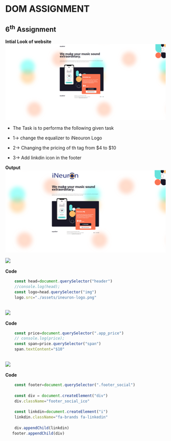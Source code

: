  # DOM ASSIGNMENT #

 ## 6<sup>th</sup> Assignment ##
**Intial Look of website**
 ![](./Solution/inital.png)


- The Task is to performa the following given task
 
- 1-> change the equalizer to iNeouron Logo 
- 2-> Changing the pricing of th tag from $4 to $10 
- 3-> Add linkdin icon in the footer


**Output**
![img](./Solution/out.png)

![](https://img.shields.io/badge/-Task--1-brightgreen)

**Code**

``` javascript
    const head=document.querySelector("header")
    //console.log(head);
    const logo=head.querySelector("img")
    logo.src="./assets/ineuron-logo.png"
     
 ```


 ![](https://img.shields.io/badge/-Task--2-brightgreen)

**Code**

``` javascript
    const price=document.querySelector(".app_price")
    // console.log(price);
    const span=price.querySelector("span")
    span.textContent="$10"
     
 ```


![](https://img.shields.io/badge/-Task--3-brightgreen)

**Code**

``` javascript
    const footer=document.querySelector(".footer_social")
  
    const div = document.createElement("div")
    div.className="footer_social_ico"
    
    const linkdin=document.createElement("i")
    linkdin.className="fa-brands fa-linkedin"

    div.appendChild(linkdin)
   footer.appendChild(div)
     
 ```
